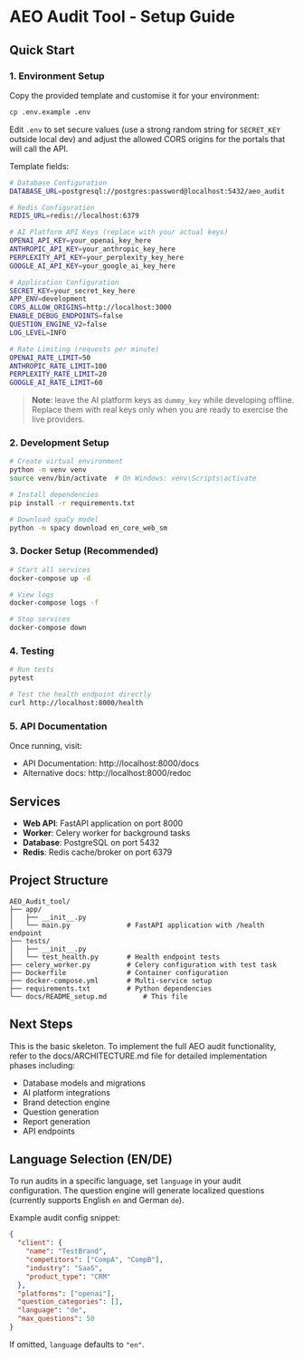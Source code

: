 # AEO Audit Tool - Setup Guide

## Quick Start

### 1. Environment Setup

Copy the provided template and customise it for your environment:

```bash
cp .env.example .env
```

Edit `.env` to set secure values (use a strong random string for `SECRET_KEY` outside local dev) and adjust the allowed CORS origins for the portals that will call the API.

Template fields:

```bash
# Database Configuration
DATABASE_URL=postgresql://postgres:password@localhost:5432/aeo_audit

# Redis Configuration
REDIS_URL=redis://localhost:6379

# AI Platform API Keys (replace with your actual keys)
OPENAI_API_KEY=your_openai_key_here
ANTHROPIC_API_KEY=your_anthropic_key_here
PERPLEXITY_API_KEY=your_perplexity_key_here
GOOGLE_AI_API_KEY=your_google_ai_key_here

# Application Configuration
SECRET_KEY=your_secret_key_here
APP_ENV=development
CORS_ALLOW_ORIGINS=http://localhost:3000
ENABLE_DEBUG_ENDPOINTS=false
QUESTION_ENGINE_V2=false
LOG_LEVEL=INFO

# Rate Limiting (requests per minute)
OPENAI_RATE_LIMIT=50
ANTHROPIC_RATE_LIMIT=100
PERPLEXITY_RATE_LIMIT=20
GOOGLE_AI_RATE_LIMIT=60
```

> **Note**: leave the AI platform keys as `dummy_key` while developing offline. Replace them with real keys only when you are ready to exercise the live providers.

### 2. Development Setup

```bash
# Create virtual environment
python -m venv venv
source venv/bin/activate  # On Windows: venv\Scripts\activate

# Install dependencies
pip install -r requirements.txt

# Download spaCy model
python -m spacy download en_core_web_sm
```

### 3. Docker Setup (Recommended)

```bash
# Start all services
docker-compose up -d

# View logs
docker-compose logs -f

# Stop services
docker-compose down
```

### 4. Testing

```bash
# Run tests
pytest

# Test the health endpoint directly
curl http://localhost:8000/health
```

### 5. API Documentation

Once running, visit:
- API Documentation: http://localhost:8000/docs
- Alternative docs: http://localhost:8000/redoc

## Services

- **Web API**: FastAPI application on port 8000
- **Worker**: Celery worker for background tasks
- **Database**: PostgreSQL on port 5432
- **Redis**: Redis cache/broker on port 6379

## Project Structure

```
AEO_Audit_tool/
├── app/
│   ├── __init__.py
│   └── main.py              # FastAPI application with /health endpoint
├── tests/
│   ├── __init__.py
│   └── test_health.py       # Health endpoint tests
├── celery_worker.py         # Celery configuration with test task
├── Dockerfile               # Container configuration
├── docker-compose.yml       # Multi-service setup
├── requirements.txt         # Python dependencies
└── docs/README_setup.md         # This file
```

## Next Steps

This is the basic skeleton. To implement the full AEO audit functionality, refer to the docs/ARCHITECTURE.md file for detailed implementation phases including:

- Database models and migrations
- AI platform integrations
- Brand detection engine
- Question generation
- Report generation
- API endpoints

## Language Selection (EN/DE)

To run audits in a specific language, set `language` in your audit configuration. The question engine will generate localized questions (currently supports English `en` and German `de`).

Example audit config snippet:

```json
{
  "client": {
    "name": "TestBrand",
    "competitors": ["CompA", "CompB"],
    "industry": "SaaS",
    "product_type": "CRM"
  },
  "platforms": ["openai"],
  "question_categories": [],
  "language": "de",
  "max_questions": 50
}
```

If omitted, `language` defaults to `"en"`.
